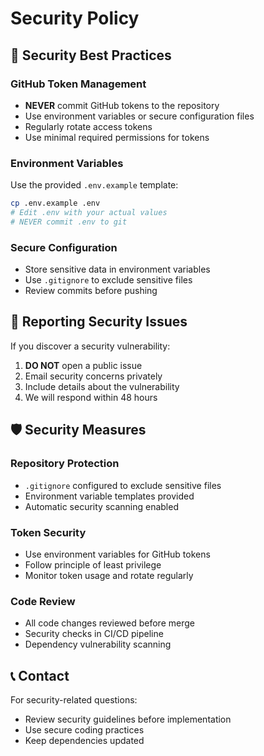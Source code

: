 # Security Policy

## 🔐 Security Best Practices

### GitHub Token Management
- **NEVER** commit GitHub tokens to the repository
- Use environment variables or secure configuration files
- Regularly rotate access tokens
- Use minimal required permissions for tokens

### Environment Variables
Use the provided `.env.example` template:
```bash
cp .env.example .env
# Edit .env with your actual values
# NEVER commit .env to git
```

### Secure Configuration
- Store sensitive data in environment variables
- Use `.gitignore` to exclude sensitive files
- Review commits before pushing

## 🚨 Reporting Security Issues

If you discover a security vulnerability:

1. **DO NOT** open a public issue
2. Email security concerns privately
3. Include details about the vulnerability
4. We will respond within 48 hours

## 🛡️ Security Measures

### Repository Protection
- `.gitignore` configured to exclude sensitive files
- Environment variable templates provided
- Automatic security scanning enabled

### Token Security
- Use environment variables for GitHub tokens
- Follow principle of least privilege
- Monitor token usage and rotate regularly

### Code Review
- All code changes reviewed before merge
- Security checks in CI/CD pipeline
- Dependency vulnerability scanning

## 📞 Contact

For security-related questions:
- Review security guidelines before implementation
- Use secure coding practices
- Keep dependencies updated
